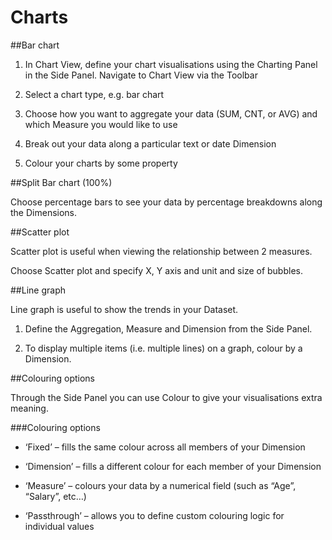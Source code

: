 # Charts

##Bar chart

1) In Chart View, define your chart visualisations using the Charting Panel in the Side Panel.
Navigate to Chart View via the Toolbar

2) Select a chart type, e.g. bar chart

3) Choose how you want to aggregate your data (SUM, CNT, or AVG) and which Measure you would like to use

4) Break out your data along a particular text or date Dimension

5) Colour your charts by some property

##Split Bar chart (100%) 

Choose percentage bars to see your data by percentage breakdowns along the Dimensions.

##Scatter plot

Scatter plot is useful when viewing the relationship between 2 measures.

Choose Scatter plot and specify X, Y axis and unit and size of bubbles. 

##Line graph 

Line graph is useful to show the trends in your Dataset.

1) Define the Aggregation, Measure and Dimension from the Side Panel. 

2) To display multiple items (i.e. multiple lines) on a graph, colour by a Dimension.

##Colouring options

Through the Side Panel you can use Colour to give your visualisations extra meaning.

###Colouring options

* ‘Fixed’ – fills the same colour across all members of your Dimension

* ‘Dimension’ – fills a different colour for each member of your Dimension

* ‘Measure’ – colours your data by a numerical field (such as “Age”, “Salary”, etc…) 

* ‘Passthrough’ – allows you to define custom colouring logic for individual values


